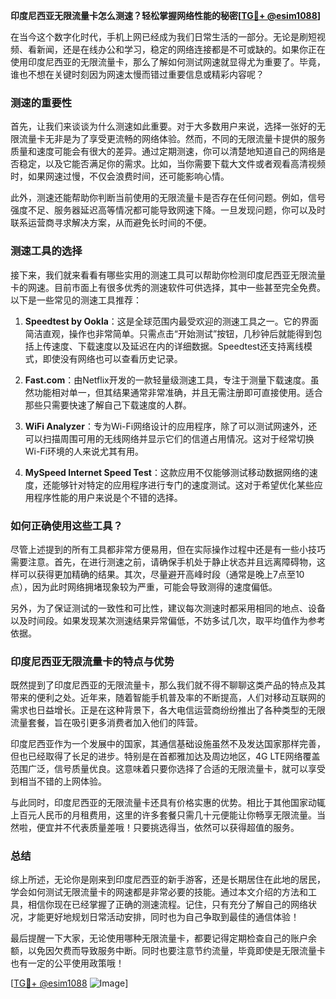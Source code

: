 **印度尼西亚无限流量卡怎么测速？轻松掌握网络性能的秘密[[TG💪+ @esim1088](https://t.me/s/esim1088)]**

在当今这个数字化时代，手机上网已经成为我们日常生活的一部分。无论是刷短视频、看新闻，还是在线办公和学习，稳定的网络连接都是不可或缺的。如果你正在使用印度尼西亚的无限流量卡，那么了解如何测试网速就显得尤为重要了。毕竟，谁也不想在关键时刻因为网速太慢而错过重要信息或精彩内容呢？

### 测速的重要性

首先，让我们来谈谈为什么测速如此重要。对于大多数用户来说，选择一张好的无限流量卡无非是为了享受更流畅的网络体验。然而，不同的无限流量卡提供的服务质量和速度可能会有很大的差异。通过定期测速，你可以清楚地知道自己的网络是否稳定，以及它能否满足你的需求。比如，当你需要下载大文件或者观看高清视频时，如果网速过慢，不仅会浪费时间，还可能影响心情。

此外，测速还能帮助你判断当前使用的无限流量卡是否存在任何问题。例如，信号强度不足、服务器延迟高等情况都可能导致网速下降。一旦发现问题，你可以及时联系运营商寻求解决方案，从而避免长时间的不便。

### 测速工具的选择

接下来，我们就来看看有哪些实用的测速工具可以帮助你检测印度尼西亚无限流量卡的网速。目前市面上有很多优秀的测速软件可供选择，其中一些甚至完全免费。以下是一些常见的测速工具推荐：

1. **Speedtest by Ookla**：这是全球范围内最受欢迎的测速工具之一。它的界面简洁直观，操作也非常简单。只需点击“开始测试”按钮，几秒钟后就能得到包括上传速度、下载速度以及延迟在内的详细数据。Speedtest还支持离线模式，即使没有网络也可以查看历史记录。

2. **Fast.com**：由Netflix开发的一款轻量级测速工具，专注于测量下载速度。虽然功能相对单一，但其结果通常非常准确，并且无需注册即可直接使用。适合那些只需要快速了解自己下载速度的人群。

3. **WiFi Analyzer**：专为Wi-Fi网络设计的应用程序，除了可以测试网速外，还可以扫描周围可用的无线网络并显示它们的信道占用情况。这对于经常切换Wi-Fi环境的人来说尤其有用。

4. **MySpeed Internet Speed Test**：这款应用不仅能够测试移动数据网络的速度，还能够针对特定的应用程序进行专门的速度测试。这对于希望优化某些应用程序性能的用户来说是个不错的选择。

### 如何正确使用这些工具？

尽管上述提到的所有工具都非常方便易用，但在实际操作过程中还是有一些小技巧需要注意。首先，在进行测速之前，请确保手机处于静止状态并且远离障碍物，这样可以获得更加精确的结果。其次，尽量避开高峰时段（通常是晚上7点至10点），因为此时网络拥堵现象较为严重，可能会导致测得的速度偏低。

另外，为了保证测试的一致性和可比性，建议每次测速时都采用相同的地点、设备以及时间段。如果发现某次测速结果异常偏低，不妨多试几次，取平均值作为参考依据。

### 印度尼西亚无限流量卡的特点与优势

既然提到了印度尼西亚的无限流量卡，那么我们就不得不聊聊这类产品的特点及其带来的便利之处。近年来，随着智能手机普及率的不断提高，人们对移动互联网的需求也日益增长。正是在这种背景下，各大电信运营商纷纷推出了各种类型的无限流量套餐，旨在吸引更多消费者加入他们的阵营。

印度尼西亚作为一个发展中的国家，其通信基础设施虽然不及发达国家那样完善，但也已经取得了长足的进步。特别是在首都雅加达及周边地区，4G LTE网络覆盖范围广泛，信号质量优良。这意味着只要你选择了合适的无限流量卡，就可以享受到相当不错的上网体验。

与此同时，印度尼西亚的无限流量卡还具有价格实惠的优势。相比于其他国家动辄上百元人民币的月租费用，这里的许多套餐只需几十元便能让你畅享无限流量。当然啦，便宜并不代表质量差哦！只要挑选得当，依然可以获得超值的服务。

### 总结

综上所述，无论你是刚来到印度尼西亚的新手游客，还是长期居住在此地的居民，学会如何测试无限流量卡的网速都是非常必要的技能。通过本文介绍的方法和工具，相信你现在已经掌握了正确的测速流程。记住，只有充分了解自己的网络状况，才能更好地规划日常活动安排，同时也为自己争取到最佳的通信体验！

最后提醒一下大家，无论使用哪种无限流量卡，都要记得定期检查自己的账户余额，以免因欠费而导致服务中断。同时也要注意节约流量，毕竟即使是无限流量卡也有一定的公平使用政策哦！

[[TG💪+ @esim1088](https://t.me/s/esim1088) ![Image](https://i.postimg.cc/4NQfJmqS/Snipaste-2025-05-13-00-14-12.png)]